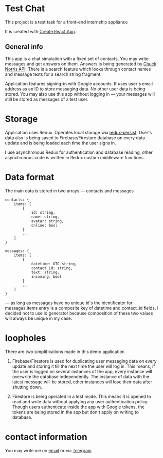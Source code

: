# Test Chat

This project is a test task for a front-end internship appliance

It is created with [Create React App](https://github.com/facebook/create-react-app).

## General info

This app is a chat simulation with a fixed set of contacts. You may write messages and get answers on them. Answers is being generated by [Chuck Norris API](https://api.chucknorris.io/). There is a search feature which looks through contact names and message texts for a search string fragment.

Application features signing-in with Google accounts. It uses user's email address as an ID to store messaging data. No other user data is being stored.
You may also use this app without logging in — your messages will still be stored as messages of a test user.

# Storage

Application uses Redux. Operates local storage wia [redux-persist](https://www.npmjs.com/package/redux-persist).
User's data also is being saved to Firebase/Firestore database on every data update and is being loaded each time the user signs in.

I use asynchronous Redux for authentication and database reading, other asynchronous code is written in Redux custom middleware functions.

# Data format

The main data is stored in two arrays — contacts and messages

```
contacts: {
    items: [
        {
            id: string,
            name: string,
            avatar: string,
            online: bool
        }
        ...
    ]
}

messages: {
    items: [
        {
            datetime: UTC-string,
            contact_id: string,
            text: string,
            incoming: bool
        }
        ...
    ]
}
```

— as long as messages have no unique id's the identificator for messages.items entry is a composite key of datetime and contact_id fields. I decided not to use id generator because composition of these two values will always be unique in my case.

# loopholes

There are two simplifications made in this demo application

1. Firebase/Firestore is used for duplicating user messaging data on every update and storing it till the next time the user will log in. This means, if the user is logged on several instances of the app, every instance will overwrite the database independently. The instance of data with the latest message will be stored, other instances will lose their data after shutting down.

2. Firestore is being operated in a test mode. This means it is opened to read and write data without applying any user authentication policy. Though users authenticate inside the app with Google tokens, the tokens are being stored in the app but don't apply on writing to database.

# contact information

You may write me on [email](mailto:illya.bondar.ukraine@gmail.com) or via [Telegram](https://t.me/iliyabinocular)
